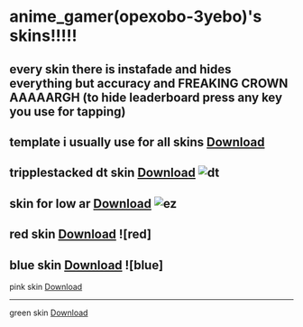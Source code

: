 # **anime_gamer(opexobo-3yebo)'s skins!!!!!** 

every skin there is instafade and hides everything but accuracy and **FREAKING CROWN AAAAARGH**
(to hide leaderboard press any key you use for tapping)
-------------------------------------------------
template i usually use for all skins [Download](https://drive.google.com/file/d/1c8ozODaLhIlvVBbvrlkDTyHIPtAj2wKf/view?usp=drive_link)
-------------------------------------------------
tripplestacked dt skin [Download](https://drive.google.com/file/d/1JqpjyDTKy0UoPsGvI4dd5m8IQeqTSCUi/view?usp=drive_link)
![dt](https://i.imgur.com/owlsUw4.jpeg)
-------------------------------------------------
skin for low ar [Download](https://drive.google.com/file/d/1p35Up_pI-9TZ6mTnCyqMw4Bvumxx2Cqu/view?usp=drive_link)
![ez](https://i.imgur.com/aVBkEk5.jpeg)
-------------------------------------------------
red skin [Download](https://drive.google.com/drive/folders/1rgy8vVplIE47VTnntmHB3tb7kmaBnNT7?usp=drive_link)
![red]
-------------------------------------------------
blue skin [Download](https://drive.google.com/drive/folders/1rgy8vVplIE47VTnntmHB3tb7kmaBnNT7?usp=drive_link)
![blue]
-------------------------------------------------
pink skin [Download](https://drive.google.com/drive/folders/1rgy8vVplIE47VTnntmHB3tb7kmaBnNT7?usp=drive_link)

-------------------------------------------------
green skin [Download](https://drive.google.com/drive/folders/1rgy8vVplIE47VTnntmHB3tb7kmaBnNT7?usp=drive_link)